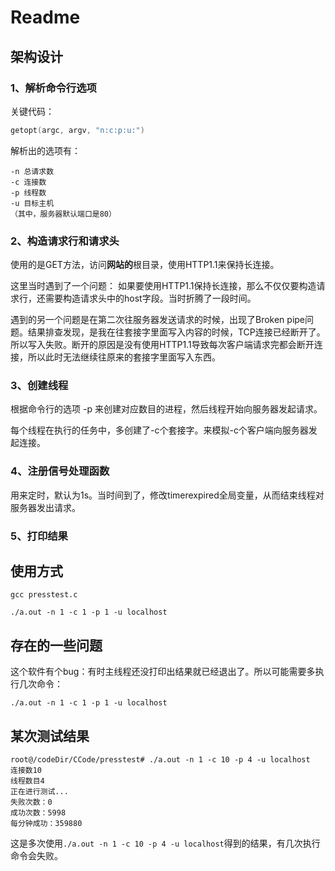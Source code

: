 # Readme

## 架构设计

### 1、解析命令行选项

关键代码：

```C
getopt(argc, argv, "n:c:p:u:")
```

解析出的选项有：

```
-n 总请求数
-c 连接数
-p 线程数
-u 目标主机
（其中，服务器默认端口是80）
```

### 2、构造请求行和请求头

使用的是GET方法，访问**网站的**根目录，使用HTTP1.1来保持长连接。

这里当时遇到了一个问题：
如果要使用HTTP1.1保持长连接，那么不仅仅要构造请求行，还需要构造请求头中的host字段。当时折腾了一段时间。

遇到的另一个问题是在第二次往服务器发送请求的时候，出现了Broken pipe问题。结果排查发现，是我在往套接字里面写入内容的时候，TCP连接已经断开了。所以写入失败。断开的原因是没有使用HTTP1.1导致每次客户端请求完都会断开连接，所以此时无法继续往原来的套接字里面写入东西。

### 3、创建线程

根据命令行的选项 -p 来创建对应数目的进程，然后线程开始向服务器发起请求。

每个线程在执行的任务中，多创建了-c个套接字。来模拟-c个客户端向服务器发起连接。

### 4、注册信号处理函数

用来定时，默认为1s。当时间到了，修改timerexpired全局变量，从而结束线程对服务器发出请求。

### 5、打印结果

## 使用方式

```shell
gcc presstest.c
```

```Shell
./a.out -n 1 -c 1 -p 1 -u localhost
```

## 存在的一些问题

这个软件有个bug：有时主线程还没打印出结果就已经退出了。所以可能需要多执行几次命令：

```shell
./a.out -n 1 -c 1 -p 1 -u localhost
```

## 某次测试结果

```shell
root@/codeDir/CCode/presstest# ./a.out -n 1 -c 10 -p 4 -u localhost
连接数10
线程数目4
正在进行测试...
失败次数：0
成功次数：5998
每分钟成功：359880
```

这是多次使用`./a.out -n 1 -c 10 -p 4 -u localhost`得到的结果，有几次执行命令会失败。

